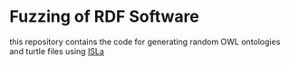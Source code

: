 # Fuzzing of RDF Software

this repository contains the code for generating random OWL ontologies and turtle files using [ISLa](https://github.com/rindPHI/isla)
